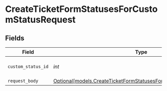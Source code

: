 # CreateTicketFormStatusesForCustomStatusRequest


## Fields

| Field                                                                                                                                  | Type                                                                                                                                   | Required                                                                                                                               | Description                                                                                                                            | Example                                                                                                                                |
| -------------------------------------------------------------------------------------------------------------------------------------- | -------------------------------------------------------------------------------------------------------------------------------------- | -------------------------------------------------------------------------------------------------------------------------------------- | -------------------------------------------------------------------------------------------------------------------------------------- | -------------------------------------------------------------------------------------------------------------------------------------- |
| `custom_status_id`                                                                                                                     | *int*                                                                                                                                  | :heavy_check_mark:                                                                                                                     | The id of the custom status                                                                                                            | 1234567                                                                                                                                |
| `request_body`                                                                                                                         | [Optional[models.CreateTicketFormStatusesForCustomStatusRequestBody]](../models/createticketformstatusesforcustomstatusrequestbody.md) | :heavy_minus_sign:                                                                                                                     | N/A                                                                                                                                    |                                                                                                                                        |